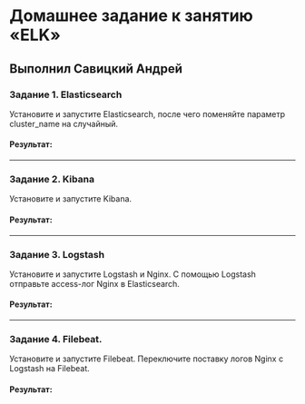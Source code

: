 # Домашнее задание к занятию «ELK»

## Выполнил Савицкий Андрей

### Задание 1. Elasticsearch 

Установите и запустите Elasticsearch, после чего поменяйте параметр cluster_name на случайный. 

####  Результат:

---

### Задание 2. Kibana

Установите и запустите Kibana.

#### Результат:

---

### Задание 3. Logstash

Установите и запустите Logstash и Nginx. С помощью Logstash отправьте access-лог Nginx в Elasticsearch. 

#### Результат:

---

### Задание 4. Filebeat. 

Установите и запустите Filebeat. Переключите поставку логов Nginx с Logstash на Filebeat. 

#### Результат:


